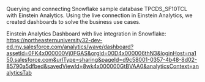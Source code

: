 Querying and connecting Snowflake sample database TPCDS_SF10TCL with Einstein Analytics. Using the live connection in Einstein Analytics, we created dashboards to solve the business use cases. 

Einstein Analytics Dashboard with live integration in Snowflake:
https://northeasternuniversity32-dev-ed.my.salesforce.com/analytics/wave/dashboard?assetId=0FK4x000000Vj0FGAS&orgId=00D4x000006thN3&loginHost=na150.salesforce.com&urlType=sharing&pageId=d9c58001-0357-4b48-8d02-85790a5dfbed&savedViewId=8wk4x000000GtBVAA0&analyticsContext=analyticsTab
